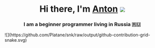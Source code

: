 <h1 align="center">Hi there, I'm <a href="https://daniilshat.ru/" target="_blank">Anton</a> 
<img src="https://github.com/blackcater/blackcater/raw/main/images/Hi.gif" height="32"/></h1>
<h3 align="center">I am a beginner programmer living in Russia 🇷🇺</h3>
![](https://github.com/Platane/snk/raw/output/github-contribution-grid-snake.svg)
